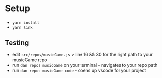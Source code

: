 # Setup
* `yarn install`
* `yarn link`

## Testing
* edit `src/repos/musicGame.js` > line 16 && 30 for the right path to your musicGame repo
* run `dan repos musicGame` on your terminal - navigates to your repo path
* run `dan repos musicGame code` - opens up vscode for your project